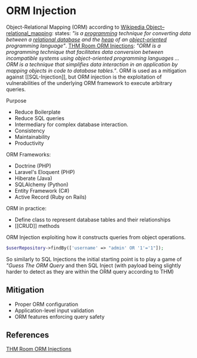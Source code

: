 # ORM Injection

Object-Relational Mapping (ORM) according to [Wikipedia Object–relational_mapping](https://en.wikipedia.org/wiki/Object%E2%80%93relational_mapping): states: *"is a [programming](https://en.wikipedia.org/wiki/Computer_programming "Computer programming") technique for converting data between a [relational database](https://en.wikipedia.org/wiki/Relational_database "Relational database") and the [heap](https://en.wikipedia.org/wiki/Memory_management#HEAP "Memory management") of an [object-oriented](https://en.wikipedia.org/wiki/Object-oriented "Object-oriented") programming language"*. [THM Room ORM Injections](https://tryhackme.com/r/room/orminjection): *"ORM is a programming technique that facilitates data conversion between incompatible systems using object-oriented programming languages ... ORM is a technique that simplifies data interaction in an application by mapping objects in code to database tables."*. ORM is used as a mitigation against [[SQL-Injection]], but ORM injection is the exploitation of vulnerabilities of the underlying ORM framework to execute arbitrary queries.

Purpose
- Reduce Boilerplate
- Reduce SQL queries
- Intermediary for complex database interaction.
- Consistency
- Maintainability 
- Productivity


ORM Frameworks:
- Doctrine (PHP)
- Laravel's Eloquent (PHP)
- Hiberate (Java)
- SQLAlchemy (Python)
- Entity Framework (C\#)
- Active Record (Ruby on Rails)

ORM in practice:
- Define class to represent database tables and their relationships
- [[CRUD]] methods

ORM Injection exploiting how it constructs queries from object operations.
```php
$userRepository->findBy(['username' => "admin' OR '1'='1"]);
```

So similarly to SQL Injections the initial starting point is to play a game of *"Guess The ORM Query* and then SQL Inject (with payload being slightly harder to detect as they are within the ORM query according to THM)


## Mitigation

- Proper ORM configuration 
- Application-level input validation
- ORM features enforcing query safety
## References

[THM Room ORM Injections](https://tryhackme.com/r/room/orminjection)